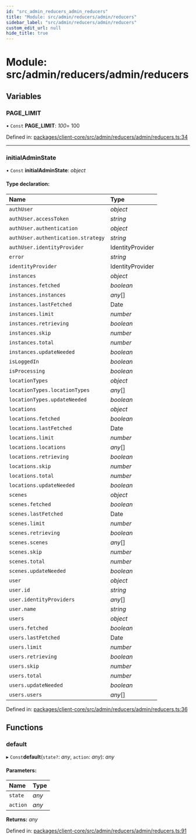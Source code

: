 ```yaml
---
id: "src_admin_reducers_admin_reducers"
title: "Module: src/admin/reducers/admin/reducers"
sidebar_label: "src/admin/reducers/admin/reducers"
custom_edit_url: null
hide_title: true
---
```


# Module: src/admin/reducers/admin/reducers

## Variables

### PAGE\_LIMIT

• `Const` **PAGE\_LIMIT**: *100*= 100

Defined in: [packages/client-core/src/admin/reducers/admin/reducers.ts:34](https://github.com/xr3ngine/xr3ngine/blob/716a06460/packages/client-core/src/admin/reducers/admin/reducers.ts#L34)

___

### initialAdminState

• `Const` **initialAdminState**: *object*

#### Type declaration:

Name | Type |
:------ | :------ |
`authUser` | *object* |
`authUser.accessToken` | *string* |
`authUser.authentication` | *object* |
`authUser.authentication.strategy` | *string* |
`authUser.identityProvider` | IdentityProvider |
`error` | *string* |
`identityProvider` | IdentityProvider |
`instances` | *object* |
`instances.fetched` | *boolean* |
`instances.instances` | *any*[] |
`instances.lastFetched` | Date |
`instances.limit` | *number* |
`instances.retrieving` | *boolean* |
`instances.skip` | *number* |
`instances.total` | *number* |
`instances.updateNeeded` | *boolean* |
`isLoggedIn` | *boolean* |
`isProcessing` | *boolean* |
`locationTypes` | *object* |
`locationTypes.locationTypes` | *any*[] |
`locationTypes.updateNeeded` | *boolean* |
`locations` | *object* |
`locations.fetched` | *boolean* |
`locations.lastFetched` | Date |
`locations.limit` | *number* |
`locations.locations` | *any*[] |
`locations.retrieving` | *boolean* |
`locations.skip` | *number* |
`locations.total` | *number* |
`locations.updateNeeded` | *boolean* |
`scenes` | *object* |
`scenes.fetched` | *boolean* |
`scenes.lastFetched` | Date |
`scenes.limit` | *number* |
`scenes.retrieving` | *boolean* |
`scenes.scenes` | *any*[] |
`scenes.skip` | *number* |
`scenes.total` | *number* |
`scenes.updateNeeded` | *boolean* |
`user` | *object* |
`user.id` | *string* |
`user.identityProviders` | *any*[] |
`user.name` | *string* |
`users` | *object* |
`users.fetched` | *boolean* |
`users.lastFetched` | Date |
`users.limit` | *number* |
`users.retrieving` | *boolean* |
`users.skip` | *number* |
`users.total` | *number* |
`users.updateNeeded` | *boolean* |
`users.users` | *any*[] |

Defined in: [packages/client-core/src/admin/reducers/admin/reducers.ts:36](https://github.com/xr3ngine/xr3ngine/blob/716a06460/packages/client-core/src/admin/reducers/admin/reducers.ts#L36)

## Functions

### default

▸ `Const`**default**(`state?`: *any*, `action`: *any*): *any*

#### Parameters:

Name | Type |
:------ | :------ |
`state` | *any* |
`action` | *any* |

**Returns:** *any*

Defined in: [packages/client-core/src/admin/reducers/admin/reducers.ts:91](https://github.com/xr3ngine/xr3ngine/blob/716a06460/packages/client-core/src/admin/reducers/admin/reducers.ts#L91)

